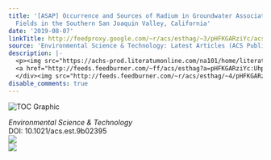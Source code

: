 ```yaml
---
title: '[ASAP] Occurrence and Sources of Radium in Groundwater Associated with Oil
  Fields in the Southern San Joaquin Valley, California'
date: '2019-08-07'
linkTitle: http://feedproxy.google.com/~r/acs/esthag/~3/pHFKGARziYc/acs.est.9b02395
source: 'Environmental Science & Technology: Latest Articles (ACS Publications)'
description: |-
  <p><img src="https://achs-prod.literatumonline.com/na101/home/literatum/publisher/achs/journals/content/esthag/0/esthag.ahead-of-print/acs.est.9b02395/20190807/images/medium/es9b02395_0006.gif" alt="TOC Graphic"/></p><div><cite>Environmental Science & Technology</cite></div><div>DOI: 10.1021/acs.est.9b02395</div><div class="feedflare">
  <a href="http://feeds.feedburner.com/~ff/acs/esthag?a=pHFKGARziYc:UhpX50rNSIg:yIl2AUoC8zA"><img src="http://feeds.feedburner.com/~ff/acs/esthag?d=yIl2AUoC8zA" border="0"></img></a>
  </div><img src="http://feeds.feedburner.com/~r/acs/esthag/~4/pHFKGARziYc" ...
disable_comments: true
---
```

<p><img src="https://achs-prod.literatumonline.com/na101/home/literatum/publisher/achs/journals/content/esthag/0/esthag.ahead-of-print/acs.est.9b02395/20190807/images/medium/es9b02395_0006.gif" alt="TOC Graphic"/></p><div><cite>Environmental Science & Technology</cite></div><div>DOI: 10.1021/acs.est.9b02395</div><div class="feedflare">
<a href="http://feeds.feedburner.com/~ff/acs/esthag?a=pHFKGARziYc:UhpX50rNSIg:yIl2AUoC8zA"><img src="http://feeds.feedburner.com/~ff/acs/esthag?d=yIl2AUoC8zA" border="0"></img></a>
</div><img src="http://feeds.feedburner.com/~r/acs/esthag/~4/pHFKGARziYc" ...